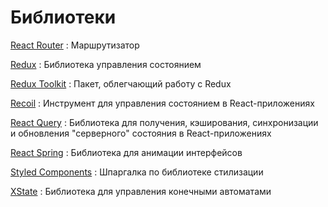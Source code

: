 # Библиотеки

[React Router](react-router.md)
: Маршрутизатор

[Redux](redux/index.md)
: Библиотека управления состоянием

[Redux Toolkit](redux-toolkit.md)
: Пакет, облегчающий работу с Redux

[Recoil](recoil.md)
: Инструмент для управления состоянием в React-приложениях

[React Query](react-query)
: Библиотека для получения, кэширования, синхронизации и обновления "серверного" состояния в React-приложениях

[React Spring](react-spring.md)
: Библиотека для анимации интерфейсов

[Styled Components](styled-components.md)
: Шпаргалка по библиотеке стилизации

[XState](xstate/index.md)
: Библиотека для управления конечными автоматами
